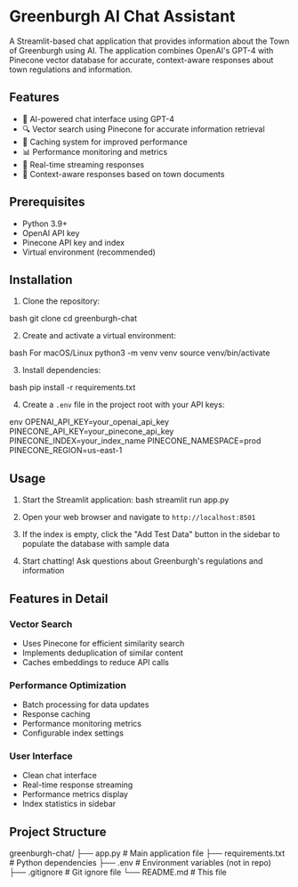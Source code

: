 # Greenburgh AI Chat Assistant

A Streamlit-based chat application that provides information about the Town of Greenburgh using AI. The application combines OpenAI's GPT-4 with Pinecone vector database for accurate, context-aware responses about town regulations and information.

## Features

- 🤖 AI-powered chat interface using GPT-4
- 🔍 Vector search using Pinecone for accurate information retrieval
- 💾 Caching system for improved performance
- 📊 Performance monitoring and metrics
- 🔄 Real-time streaming responses
- 📝 Context-aware responses based on town documents

## Prerequisites

- Python 3.9+
- OpenAI API key
- Pinecone API key and index
- Virtual environment (recommended)

## Installation

1. Clone the repository:

bash
git clone <repository-url>
cd greenburgh-chat

2. Create and activate a virtual environment:

bash
For macOS/Linux
python3 -m venv venv
source venv/bin/activate


3. Install dependencies:

bash
pip install -r requirements.txt


4. Create a `.env` file in the project root with your API keys:

env
OPENAI_API_KEY=your_openai_api_key
PINECONE_API_KEY=your_pinecone_api_key
PINECONE_INDEX=your_index_name
PINECONE_NAMESPACE=prod
PINECONE_REGION=us-east-1


## Usage

1. Start the Streamlit application:
bash
streamlit run app.py


2. Open your web browser and navigate to `http://localhost:8501`

3. If the index is empty, click the "Add Test Data" button in the sidebar to populate the database with sample data

4. Start chatting! Ask questions about Greenburgh's regulations and information

## Features in Detail

### Vector Search
- Uses Pinecone for efficient similarity search
- Implements deduplication of similar content
- Caches embeddings to reduce API calls

### Performance Optimization
- Batch processing for data updates
- Response caching
- Performance monitoring metrics
- Configurable index settings

### User Interface
- Clean chat interface
- Real-time response streaming
- Performance metrics display
- Index statistics in sidebar

## Project Structure
greenburgh-chat/
├── app.py # Main application file
├── requirements.txt # Python dependencies
├── .env # Environment variables (not in repo)
├── .gitignore # Git ignore file
└── README.md # This file